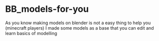 # BB_models-for-you
As you know making models on blender is not a easy thing to help you (minecraft players) I made some models as a base that you can edit and learn basics of modelling 
